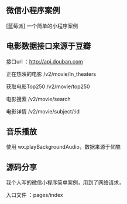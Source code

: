 ## 微信小程序案例
[蓝莓派] 一个简单的小程序案例

## 电影数据接口来源于豆瓣

 接口url ：http://api.douban.com
	
 正在热映的电影   /v2/movie/in_theaters
 
 获取电影Top250  /v2/movie/top250
 
 电影搜索        /v2/movie/search
 
 电影详情        /v2/movie/subject/:id

## 音乐播放
使用 wx.playBackgroundAudio，数据来源于优酷

## 源码分享
我个人写的微信小程序简单案例，用到了网络请求，

入口文件 ：pages/index

